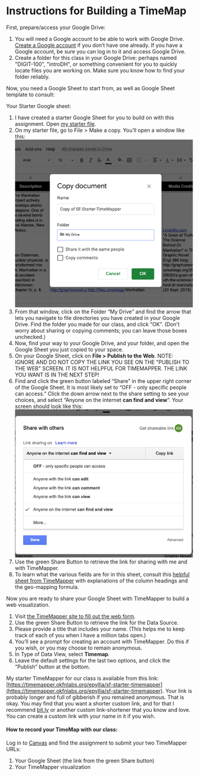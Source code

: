 # Instructions for Building a TimeMap 

First, prepare/access your Google Drive: 

1. You will need a Google account to be able to work with Google Drive. [Create a Google account](https://edu.gcfglobal.org/en/googledriveanddocs/getting-started-with-google-drive/print/) if you don’t have one already. If you have a Google account, be sure you can log in to it and access Google Drive. 
1. Create a folder for this class in your Google Drive: perhaps named "DIGIT-100", "introDH", or something convenient for you to quickly locate files you are working on. Make sure you know how to find your folder reliably. 

Now, you need a Google Sheet to start from, as well as Google Sheet template to consult:

Your Starter Google sheet:
1. I have created a starter Google Sheet for you to build on with this assignment. Open [my starter file](https://docs.google.com/spreadsheets/d/13sd-r8gozS6gdgO_e2ryyZrXAZ82437UTFEMcRe5594/edit?usp=sharing).
1. On my starter file, go to File > Make a copy. You’ll open a window like this: 
![copy-google-sheet-to-your-drive](googleSheetMakeCopy.png)
1. From that window, click on the Folder “My Drive” and find the arrow that lets you navigate to file directories you have created in your Google Drive. Find the folder you made for our class, and click “OK”. (Don't worry about sharing or copying comments; you can leave those boxes unchecked.)
1. Now, find your way to your Google Drive, and your folder, and open the Google Sheet you just copied to your space.
1. On your Google Sheet, click on **File > Publish to the Web**. NOTE: IGNORE AND DO NOT COPY THE LINK YOU SEE ON THE "PUBLISH TO THE WEB" SCREEN. IT IS NOT HELPFUL FOR TIMEMAPPER. THE LINK YOU WANT IS IN THE NEXT STEP!
1. Find and click the green button labeled “Share” in the upper right corner of the Google Sheet. It is most likely set to “OFF - only specific people can access.” Click the down arrow next to the share setting to see your choices, and select “Anyone on the internet **can find and view**”. Your screen should look like this: 
![share-setting](googleSheetShare.png)
1. Use the green Share Button to retrieve the link for sharing with me and with TimeMapper.
1. To learn what the various fields are for in this sheet, consult this [helpful sheet from TimeMapper](https://docs.google.com/spreadsheets/d/1LlYBnfhvD3ZUXMGZ8e52UwYp-xn_NeWmaGBx7VBz5V8/edit?usp=sharing) with explanations of the column headings and the geo-mapping formula.

Now you are ready to share your Google Sheet with TimeMapper to build a web visualization. 
1. Visit [the TimeMapper site to fill out the web form](http://timemapper.okfnlabs.org/create). 
1. Use the green Share Button to retrieve the link for the Data Source. 
1. Please provide a title that includes your name. (This helps me to keep track of each of you when I have a million tabs open.)
1. You’ll see a prompt for creating an account with TimeMapper. Do this if you wish, or you may choose to remain anonymous. 
1. In Type of Data View, select **Timemap**.
1. Leave the default settings for the last two options, and click the “Publish” button at the bottom. 

My starter TimeMapper for our class is available from this link: [https://timemapper.okfnlabs.org/epyllia/sf-starter-timemapper](https://timemapper.okfnlabs.org/epyllia/sf-starter-timemapper).
Your link is probably longer and full of gibberish if you remained anonymous. That is okay. You may find that you want a shorter custom link, and for that I recommend [bit.ly](https://bit.ly) or another custom link-shortener that you know and love. You can create a custom link with your name in it if you wish. 

#### How to record your TimeMap with our class:
Log in to [Canvas](https://canvas.psu.edu) and find the assignment to submit your two TimeMapper URLs:
1. Your Google Sheet (the link from the green Share button)
1. Your TimeMapper visualization


